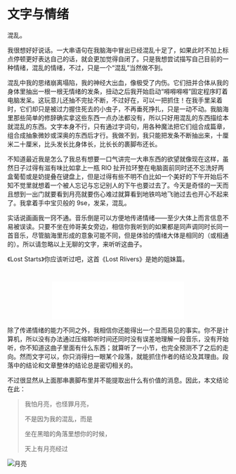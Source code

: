 # 文字与情绪

混乱。

我很想好好说话。一大串语句在我脑海中冒出已经混乱十足了，如果此时不加上标点停顿更好表达自己的话，就会更加觉得自闭了。只是我想尝试描写自己目前的一种情绪，混乱的情绪，不过，只是一个“混乱”当然做不到。

混乱中我的思绪崩离塌陷，我的神经大出血，像极受了内伤。它们扭并合体从我的身体里抽出一根一根无情绪的发条，扭动之后我开始启动“嘚嘚嘚嘚”固定程序盯着电脑发呆。这玩意儿还抽不完扯不断，不过好在，可以一把抓住！在我手里呆着时，它们却只是被过力握住死去的小虫子，不再垂死挣扎，只是一动不动。我脑海里那些简单的修辞确实拿这些东西一点办法都没有，所以只好用混乱的东西描绘本就混乱的东西。文字本身不行，只有通过字词句，用各种魔法把它们组合成篇章，组合成抽象微妙或深奥的东西后才行。我做不到，我只能把发条不断抽出来，十厘米二十厘米，比头发长比身体长，比长长的裹脚布还长。

不知道最近我是怎么了我总有想要一口气讲完一大串东西的欲望就像现在这样，虽然日子过得有滋有味比如拿上一瓶 RIO 扯开拉环整在电脑面前同时还不忘洗好两盒葡萄或是奶提叠在键盘上，但是过得有些不明不白比如一个美好的下午开始后不知不觉里就想着一个被人忘记与忘记别人的下午也要过去了。今天是奇怪的一天而且想到一出门就要看到月亮就要伤心难过就算看到地铁呜地飞驰过去也开心不起来了。我拿着手中宝贝般的 9se，发呆，混乱。

实话说画画我一窍不通。音乐倒是可以方便地传递情绪——至少大体上而言信息不易被误读。只要不坐在帅哥美女旁边，相信你我听到的如果都是同声调同时长同一首音乐，尽管脑海里形成的意象可能不同，但是体验的情绪大体是相同的（或相通的）。所以请忽略以上无聊的文字，来听听这曲子。

《Lost Starts》你应该听过吧，这首《Lost Rlivers》是她的姐妹篇。

<div style="margin-top: 3em; text-align: center;">
  <iframe frameborder="no" border="0" marginwidth="0" marginheight="0" height=86 src="//music.163.com/outchain/player?type=2&id=4466775&auto=0&height=66"></iframe>
</div>

除了传递情绪的能力不同之外，我相信你还能得出一个显而易见的事实。你不是计算机，所以没有办法通过压缩聆听时间还同时没有误差地理解一段音乐，没有开始听，你不知道这曲子里面有什么东西；就算听了一小节，也完全预测不了之后的走向。然而文字可以，你只消得扫一眼某个段落，就能抓住作者的结论及其理由。段落中的结论和文章整体的结论总是密切相关的。

不过很显然从上面那串裹脚布里并不能提取出什么有价值的消息。因此，本文结论在此：

> 我怕月亮，也怪罪月亮，
>
> 不是因为我的混乱，而是
>
> 坐在黑暗的角落里想你的时候，
>
> 天上有月亮经过

<img
  srcset="
    http://blog-image.obs.cn-east-3.myhuaweicloud.com/mgear/image/2019-09-13-18-30-45_480.png 480w,
    http://blog-image.obs.cn-east-3.myhuaweicloud.com/mgear/image/2019-09-13-18-30-45_960.png 960w,
    http://blog-image.obs.cn-east-3.myhuaweicloud.com/mgear/image/2019-09-13-18-30-45_1440.png 1440w"
  src="http://blog-image.obs.cn-east-3.myhuaweicloud.com/mgear/image/2019-09-13-18-30-45_1440.png"
  title="月亮"
  alt="月亮"
/>

<Comments />
